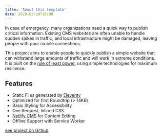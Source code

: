 ```yaml
---
title: 'About this template'
date: 2020-03-19T16:00
---
```


In case of emergency, many organizations need a quick way to publish critical information. Existing
CMS websites are often unable to handle sudden spikes in traffic, and local infrastructure might be
damaged, leaving people with poor mobile connections.

This project aims to enable people to quickly publish a simple website that can withstand large
amounts of traffic and will work in extreme conditions. It is built on the
[rule of least power](https://en.wikipedia.org/wiki/Rule_of_least_power), using simple technologies
for maximum resilience.

## Features

- Static Files generated by [Eleventy](https://11ty.dev)
- Optimized for first Roundtrip (> 14KB)
- Basic Styling for Accessibility
- One Request, Inlined CSS
- [Netlify CMS](https://www.netlifycms.org/) for Content Editing
- Offline Support with Service Worker

[see project on Github](https://github.com/maxboeck/emergency-site)

